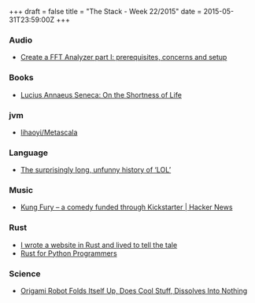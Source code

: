 +++
draft = false
title = "The Stack - Week 22/2015"
date = 2015-05-31T23:59:00Z
+++



### Audio

 - [Create a FFT Analyzer part I: prerequisites, concerns and setup][Createafftanalyzerpartiprerequisitesconcernsandsetupsamplehold]

[Createafftanalyzerpartiprerequisitesconcernsandsetupsamplehold]: http://www.sample-hold.com/2011/11/23/create-a-fft-analyzer-part-i-prerequisites-concerns-and-setup/



### Books

 - [Lucius Annaeus Seneca: On the Shortness of Life][Luciusannaeussenecaontheshortnessoflife]

[Luciusannaeussenecaontheshortnessoflife]: http://www.forumromanum.org/literature/seneca_younger/brev_e.html



### jvm

 - [lihaoyi/Metascala][Lihaoyimetascala]

[Lihaoyimetascala]: https://github.com/lihaoyi/Metascala



### Language

 - [The surprisingly long, unfunny history of ‘LOL’][Thesurprisinglylongunfunnyhistoryoflolthewashingtonpost]

[Thesurprisinglylongunfunnyhistoryoflolthewashingtonpost]: http://www.washingtonpost.com/news/the-intersect/wp/2015/05/28/the-surprisingly-long-and-unfunny-history-of-lol/



### Music

 - [Kung Fury – a comedy funded through Kickstarter | Hacker News][Kungfuryacomedyfundedthroughkickstartervideohackernews]

[Kungfuryacomedyfundedthroughkickstartervideohackernews]: https://news.ycombinator.com/item?id=9625290



### Rust

 - [I wrote a website in Rust and lived to tell the tale][Iwroteawebsiteinrustandlivedtotellthetale]
 - [Rust for Python Programmers][Rustforpythonprogrammersarminronachersthoughtsandwritings]

[Iwroteawebsiteinrustandlivedtotellthetale]: http://blog.viraptor.info/post/i-wrote-a-website-in-rust-and-lived-to-tell-the-tale
[Rustforpythonprogrammersarminronachersthoughtsandwritings]: http://lucumr.pocoo.org/2015/5/27/rust-for-pythonistas/



### Science

 - [Origami Robot Folds Itself Up, Does Cool Stuff, Dissolves Into Nothing][Origamirobotfoldsitselfupdoescoolstuffdissolvesintonothingieeespectrum]

[Origamirobotfoldsitselfupdoescoolstuffdissolvesintonothingieeespectrum]: http://spectrum.ieee.org/automaton/robotics/robotics-hardware/origami-robot-folds-itself-up-does-cool-stuff-dissolves-into-nothing



